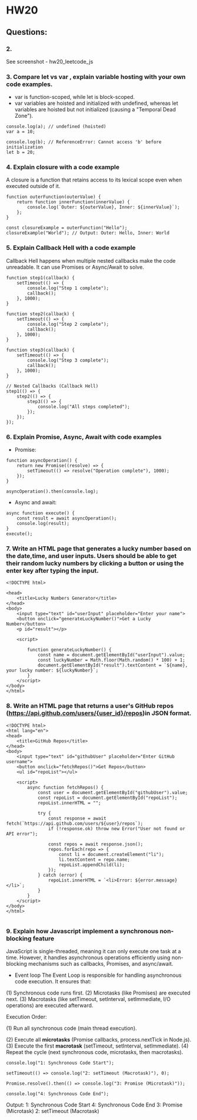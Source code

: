 # HW20
## Questions:

### 2. 
See screenshot - hw20_leetcode_js

### 3. Compare let vs var , explain variable hosting with your own code examples.
- var is function-scoped, while let is block-scoped.
- var variables are hoisted and initialized with undefined, whereas let variables are hoisted but not initialized (causing a "Temporal Dead Zone").
```
console.log(a); // undefined (hoisted)
var a = 10;

console.log(b); // ReferenceError: Cannot access 'b' before initialization
let b = 20;
```


### 4. Explain closure with a code example
A closure is a function that retains access to its lexical scope even when executed outside of it.
```
function outerFunction(outerValue) {
    return function innerFunction(innerValue) {
        console.log(`Outer: ${outerValue}, Inner: ${innerValue}`);
    };
}

const closureExample = outerFunction("Hello");
closureExample("World"); // Output: Outer: Hello, Inner: World

```

### 5. Explain Callback Hell with a code example
Callback Hell happens when multiple nested callbacks make the code unreadable.
It can use Promises or Async/Await to solve.

```
function step1(callback) {
    setTimeout(() => {
        console.log("Step 1 complete");
        callback();
    }, 1000);
}

function step2(callback) {
    setTimeout(() => {
        console.log("Step 2 complete");
        callback();
    }, 1000);
}

function step3(callback) {
    setTimeout(() => {
        console.log("Step 3 complete");
        callback();
    }, 1000);
}

// Nested Callbacks (Callback Hell)
step1(() => {
    step2(() => {
        step3(() => {
            console.log("All steps completed");
        });
    });
});

```

### 6. Explain Promise, Async, Await with code examples
- Promise: 
```
function asyncOperation() {
    return new Promise((resolve) => {
        setTimeout(() => resolve("Operation complete"), 1000);
    });
}

asyncOperation().then(console.log);

```
- Async and await:

```
async function execute() {
    const result = await asyncOperation();
    console.log(result);
}
execute();

```


### 7. Write an HTML page that generates a lucky number based on the date,time, and user inputs. Users should be able to get their random lucky numbers by clicking a button or using the enter key after typing the input.
```
<!DOCTYPE html>

<head>
    <title>Lucky Numbers Generator</title>
</head>
<body>
    <input type="text" id="userInput" placeholder="Enter your name">
    <button onclick="generateLuckyNumber()">Get a Lucky Number</button>
    <p id="result"></p>

    <script>

        function generateLuckyNumber() {
            const name = document.getElementById("userInput").value;
            const luckyNumber = Math.floor(Math.random() * 100) + 1;
            document.getElementById("result").textContent = `${name}, your lucky number: ${luckyNumber}`;
        }
    </script>
</body>
</html>

```


### 8. Write an HTML page that returns a user's GitHub repos (https://api.github.com/users/{user_id}/repos)in JSON format.
```
<!DOCTYPE html>
<html lang="en">
<head>
    <title>GitHub Repos</title>
</head>
<body>
    <input type="text" id="githubUser" placeholder="Enter GitHub username">
    <button onclick="fetchRepos()">Get Repos</button>
    <ul id="repoList"></ul>

    <script>
        async function fetchRepos() {
            const user = document.getElementById("githubUser").value;
            const repoList = document.getElementById("repoList");
            repoList.innerHTML = "";
            
            try {
                const response = await fetch(`https://api.github.com/users/${user}/repos`);
                if (!response.ok) throw new Error("User not found or API error");
                
                const repos = await response.json();
                repos.forEach(repo => {
                    const li = document.createElement("li");
                    li.textContent = repo.name;
                    repoList.appendChild(li);
                });
            } catch (error) {
                repoList.innerHTML = `<li>Error: ${error.message}</li>`;
            }
        }
    </script>
</body>
</html>


```


### 9. Explain how Javascript implement a synchronous non-blocking feature
JavaScript is single-threaded, meaning it can only execute one task at a time. 
However, it handles asynchronous operations efficiently using non-blocking mechanisms such as callbacks, Promises, and async/await.

- Event loop
  The Event Loop is responsible for handling asynchronous code execution. It ensures that:

(1) Synchronous code runs first.
(2) Microtasks (like Promises) are executed next.
(3) Macrotasks (like setTimeout, setInterval, setImmediate, I/O operations) are executed afterward.

Execution Order:

(1) Run all synchronous code (main thread execution).

(2) Execute all **microtasks** (Promise callbacks, process.nextTick in Node.js).
(3) Execute the first **macrotask** (setTimeout, setInterval, setImmediate).
(4) Repeat the cycle (next synchronous code, microtasks, then macrotasks).

```
console.log("1: Synchronous Code Start");

setTimeout(() => console.log("2: setTimeout (Macrotask)"), 0);

Promise.resolve().then(() => console.log("3: Promise (Microtask)"));

console.log("4: Synchronous Code End");

```

Output:
1: Synchronous Code Start
4: Synchronous Code End
3: Promise (Microtask)
2: setTimeout (Macrotask)